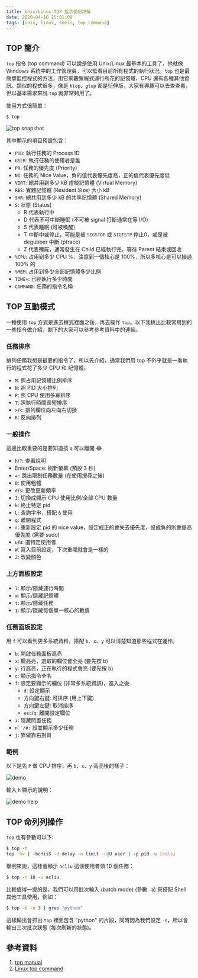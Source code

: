 ```yaml
---
title: Unix/Linux TOP 指令使用詳解
date: 2020-04-16 15:01:00
tags: [unix, linux, shell, top command]
---
```


## TOP 簡介

`top` 指令 (top command) 可以說是使用 Unix/Linux 最基本的工具了，他就像 Windows 系統中的工作管理員，可以監看目前所有程式的執行狀況。`top` 也是最簡單監控程式的方法，用它來觀察程式運行所花的記憶體、CPU 還有各種其他資訊。類似的程式很多，像是 `htop`、`gtop` 都是衍伸版，大家有興趣可以去查查看，但以基本需求來說 `top` 就非常夠用了。
<!-- more -->

使用方式很簡單：

```sh
$ top
```

![top snapshot](https://user-images.githubusercontent.com/18013815/79328399-90af4580-7f48-11ea-9926-880e9f44f84b.png)

其中顯示的項目預設包含：
- `PID`: 執行任務的 Process ID
- `USER`: 執行任務的使用者是誰
- `PR`: 任務的優先度 (Priority)
- `NI`: 任務的 Nice Value，負的值代表優先度高，正的值代表優先度低
- `VIRT`: 總共用到多少 kB 虛擬記憶體 (Virtual Memory)
- `RES`: 實體記憶體 (Resident Size) 大小 kB
- `SHR`: 總共用到多少 kB 的共享記憶體 (Shared Memory)
- `S`: 狀態 (Status)
    - R 代表執行中
    - D 代表不可中斷睡眠 (不可被 signal 打斷通常在等 I/O)
    - S 代表睡眠 (可被喚醒)
    - T 中斷中或停止，可能是被 `SIGSTOP` 或 `SIGTSTP` 停止0，或是被 degubber 中斷 (ptrace)
    - Z 代表殭屍，通常發生在 Child 已經執行完，等待 Parent 結束或回收
- `%CPU`: 占用到多少 CPU %，注意到一個核心是 100%，所以多核心是可以操過 100% 的
- `%MEM`: 占用到多少全部記憶體多少比例
- `TIME+`: 已經執行多少時間
- `COMMAND`: 任務的指令名稱

## TOP 互動模式

一種使用 `top` 方式是進去程式裡面之後，再去操作 `top`。以下我挑出比較常用到的一些指令做介紹，剩下的大家可以參考參考資料中的連結。

### 任務排序

排列任務我想是最要的指令了，所以先介紹，通常我們用 top 不外乎就是一看執行的程式花了多少 CPU 和 記憶體。

- `M`: 照占用記憶體比例排序
- `N`: 照 PID 大小排列
- `P`: 照 CPU 使用多寡排序
- `T`: 照執行時間長短排序
- `>`/`<`: 排列欄位向左向右切換 
- `R`: 反向排列

### 一般操作

這邊比較重要的是要知道按 `q` 可以離開 😂

- `h`/`?`: 查看說明
- Enter/Space: 刷新螢幕 (預設 3 秒)
- `=:` 跳出限制任務數量 (在使用搜尋之後)
- `B`: 使用粗體
- `d`/`s`: 更改更新頻率
- `I`: 切換成顯示 CPU 使用比例/全部 CPU 數量
- `k`: 終止特定 pid
- `L`: 查詢字串，搭配 `&` 使用
- `q`: 離開程式
- `r`: 重新設定 pid 的 nice value，設定成正的會失去優先度，設成負的則會提高優先度 (需要 sudo)
- `u`/`U`: 選特定使用者
- `W`: 寫入目前設定，下次重開就會是一樣的
- `Z`: 改變顏色

### 上方面板設定

- `l`: 顯示/隱藏運行時間
- `m`: 顯示/隱藏記憶體
- `t`: 顯示/隱藏任務
- `1`: 顯示/隱藏每個單一核心的數值

### 任務面板設定

用 `f` 可以看到更多系統資料，搭配 `b`、`x`、`y` 可以清楚知道那些程式在運作。

- `b`: 開啟任務面板高亮
- `x`: 欄高亮，選取的欄位會全亮 (要先按 b)
- `y`: 行高亮，正在執行的程式會亮 (要先按 b)
- `c`: 顯示指令全名
- `f`: 設定要顯示的欄位 (非常多系統資訊)，進入之後
    - `d`: 設定顯示
    - 方向鍵右鍵: 可排序 (用上下鍵)
    - 方向鍵左鍵: 取消排序
    - `esc`/`q`: 離開設定欄位
- `i`: 隱藏閒置任務
- `n``/#:` 設並顯示多少任務
- `j`: 靠做靠右對齊

### 範例

以下是先 `P` 做 CPU 排序，再 `b`、`x`、`y` 高亮後的樣子：

![demo](https://user-images.githubusercontent.com/18013815/79379777-fffd5780-7f91-11ea-9c64-3399cc7de154.png)

輸入 `h` 顯示的說明：


![demo help](https://user-images.githubusercontent.com/18013815/79380863-9ed68380-7f93-11ea-9680-73c974c366f1.png)


## TOP 命列列操作

`top` 也有參數可以下:

```sh
$ top -h
top -hv | -bcHisS -d delay -n limit -u|U user | -p pid -w [cols]
```

舉例來說，這樣會顯示 `acliu` 這個使用者頭 10 個任務：

```sh
$ top -n 10 -u acliu
```

比較值得一提的是，我們可以用批次輸入 (batch mode) (參數 `-b`) 來搭配 Shell 其他工具使用，例如：

```sh
$ top -b -n 3 | grep "python"
```

這樣輸出會抓出 `top` 裡面包含 "python" 的片段，同時因為我們設定 `-n`，所以會輸出三次批次狀態 (每次刷新的狀態)。

## 參考資料

1. [top manual](http://manpages.ubuntu.com/manpages/precise/en/man1/top.1.html)
2. [Linux top command](https://www.computerhope.com/unix/top.htm)
